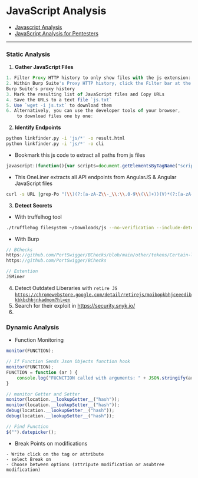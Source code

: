# JavaScript Analysis

* [Javascript Analysis](https://www.youtube.com/playlist?list=PLcCG2wDOBXAWGn-\_ZAWUfvwu\_RkBtNxPt)
* [JavaScript Analysis for Pentesters](https://kpwn.de/2023/05/javascript-analysis-for-pentesters/)

***

### Static Analysis

1. **Gather JavaScript Files**

```javascript
1. Filter Proxy HTTP history to only show files with the js extension:
2. Within Burp Suite's Proxy HTTP history, click the Filter bar at the top of the GUI.
Burp Suite’s proxy history
3. Mark the resulting list of JavaScript files and Copy URLs
4. Save the URLs to a text file `js.txt`
5. Use `wget -i js.txt` to download them
6. Alternatively, you can use the developer tools of your browser, 
    to download files one by one:
```

2. **Identify Endpoints**

```bash
python linkfinder.py -i 'js/*' -o result.html
python linkfinder.py -i 'js/*' -o cli
```

* Bookmark this js code to extract all paths from js files

```javascript
javascript:(function(){var scripts=document.getElementsByTagName("script"),regex=/(?<=(\\"|\\'|\\`))\\/[a-zA-Z0-9_?&=\\/\\-\\#\\.]*(?=(\\"|\\'|\\`))/g;const%20results=new%20Set;for(var%20i=0;i<scripts.length;i++){var%20t=scripts[i].src;""!=t&&fetch(t).then(function(t){return%20t.text()}).then(function(t){var%20e=t.matchAll(regex);for(let%20r%20of%20e)results.add(r[0])}).catch(function(t){console.log("An%20error%20occurred:%20",t)})}var%20pageContent=document.documentElement.outerHTML,matches=pageContent.matchAll(regex);for(const%20match%20of%20matches)results.add(match[0]);function%20writeResults(){results.forEach(function(t){document.write(t+"<br>")})}setTimeout(writeResults,3e3);})();
```

* This OneLiner extracts all API endpoints from AngularJS & Angular JavaScript files

```bash
curl -s URL |grep-Po "(\\)(?:[a-zA-Z\\-_\\:\\.0-9\\(\\]+))(V)*(?:[a-zA-Z\\-1:\\.0-9\\(\\]+))(\\)((?:[a-zA-Z\\-_\\1:1.0-9\\(\\+)" I sort -u
```

3. **Detect Secrets**

* With truffelhog tool

```bash
./trufflehog filesystem ~/Downloads/js --no-verification --include-detectors="all"
```

* With Burp

```javascript
// BChecks
https://github.com/PortSwigger/BChecks/blob/main/other/tokens/Certain-leaks-checker.bcheck
https://github.com/PortSwigger/BChecks

// Extention
JSMiner
```

4. Detect Outdated Liberaries with `retire JS`\
   [`https://chromewebstore.google.com/detail/retirejs/moibopkbhjceeedibkbkbchbjnkadmom?hl=en`](https://chromewebstore.google.com/detail/retirejs/moibopkbhjceeedibkbkbchbjnkadmom?hl=en)
5. Search for their exploit in [https://security.snyk.io/ ](https://security.snyk.io/)
6.

### Dynamic Analysis

* Function Monitoring

```javascript
monitor(FUNCTION);

// If Function Sends Json Objects function hook
monitor(FUNCTION);
FUNCTION = function (ar ) {
    console.log("FUCNCTION called with arguments: " + JSON.stringify(ar));
}

// monitor Getter and Setter
monitor(location.__lookupGetter__("hash"));
monitor(location.__lookupSetter__("hash"));
debug(location.__lookupGetter__("hash"));
debug(location.__lookupSetter__("hash"));

// Find Function
$("").datepicker();
```

* Break Points on modifications

```
- Write click on the tag or attribute 
- select Break on
- Choose between options (attripute modification or asubtree modification)
```
